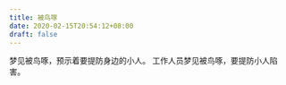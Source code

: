 ```yaml
---
title: 被鸟啄
date: 2020-02-15T20:54:12+08:00
draft: false
---
```


梦见被鸟啄，预示着要提防身边的小人。
工作人员梦见被鸟啄，要提防小人陷害。

